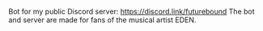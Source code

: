 Bot for my public Discord server: https://discord.link/futurebound
The bot and server are made for fans of the musical artist EDEN.